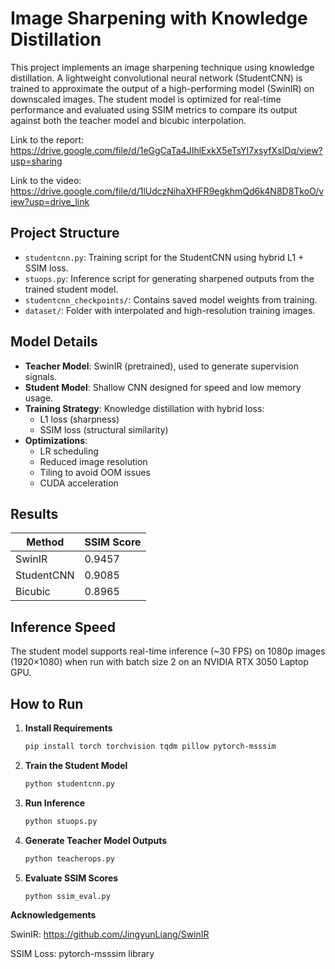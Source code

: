 # Image Sharpening with Knowledge Distillation

This project implements an image sharpening technique using knowledge distillation. A lightweight convolutional neural network (StudentCNN) is trained to approximate the output of a high-performing model (SwinIR) on downscaled images. The student model is optimized for real-time performance and evaluated using SSIM metrics to compare its output against both the teacher model and bicubic interpolation.

Link to the report: https://drive.google.com/file/d/1eGgCaTa4JIhlExkX5eTsYI7xsyfXsIDq/view?usp=sharing

Link to the video: https://drive.google.com/file/d/1lUdczNihaXHFR9egkhmQd6k4N8D8TkoO/view?usp=drive_link

## Project Structure

- `studentcnn.py`: Training script for the StudentCNN using hybrid L1 + SSIM loss.
- `stuops.py`: Inference script for generating sharpened outputs from the trained student model.
- `studentcnn_checkpoints/`: Contains saved model weights from training.
- `dataset/`: Folder with interpolated and high-resolution training images.

## Model Details

- **Teacher Model**: SwinIR (pretrained), used to generate supervision signals.
- **Student Model**: Shallow CNN designed for speed and low memory usage.
- **Training Strategy**: Knowledge distillation with hybrid loss:
  - L1 loss (sharpness)
  - SSIM loss (structural similarity)
- **Optimizations**:
  - LR scheduling
  - Reduced image resolution
  - Tiling to avoid OOM issues
  - CUDA acceleration

## Results

| Method     | SSIM Score |
|------------|------------|
| SwinIR     | 0.9457     |
| StudentCNN | 0.9085     |
| Bicubic    | 0.8965     |

## Inference Speed

The student model supports real-time inference (~30 FPS) on 1080p images (1920×1080) when run with batch size 2 on an NVIDIA RTX 3050 Laptop GPU.

## How to Run

1. **Install Requirements**

   ```bash
   pip install torch torchvision tqdm pillow pytorch-msssim

2. **Train the Student Model**

   ```bash
   python studentcnn.py

3. **Run Inference**

   ```bash
   python stuops.py

4. **Generate Teacher Model Outputs**

   ```bash
   python teacherops.py

5. **Evaluate SSIM Scores**

   ```bash
   python ssim_eval.py


**Acknowledgements**

SwinIR: https://github.com/JingyunLiang/SwinIR

SSIM Loss: pytorch-msssim library

